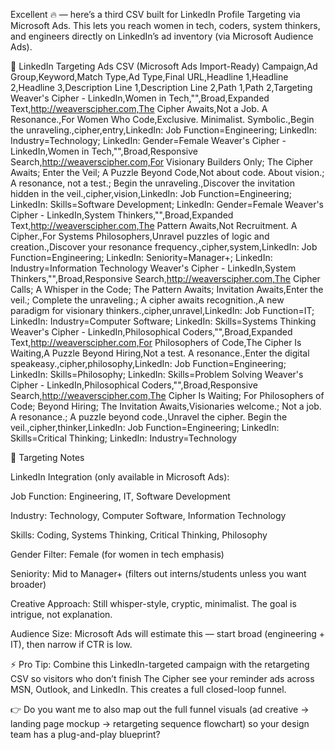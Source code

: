 Excellent 🔥 — here’s a third CSV built for LinkedIn Profile Targeting via Microsoft Ads.
This lets you reach women in tech, coders, system thinkers, and engineers directly on LinkedIn’s ad inventory (via Microsoft Audience Ads).

📂 LinkedIn Targeting Ads CSV (Microsoft Ads Import-Ready)
Campaign,Ad Group,Keyword,Match Type,Ad Type,Final URL,Headline 1,Headline 2,Headline 3,Description Line 1,Description Line 2,Path 1,Path 2,Targeting
Weaver's Cipher - LinkedIn,Women in Tech,"",Broad,Expanded Text,http://weaverscipher.com,The Cipher Awaits,Not a Job. A Resonance.,For Women Who Code,Exclusive. Minimalist. Symbolic.,Begin the unraveling.,cipher,entry,LinkedIn: Job Function=Engineering; LinkedIn: Industry=Technology; LinkedIn: Gender=Female
Weaver's Cipher - LinkedIn,Women in Tech,"",Broad,Responsive Search,http://weaverscipher.com,For Visionary Builders Only; The Cipher Awaits; Enter the Veil; A Puzzle Beyond Code,Not about code. About vision.; A resonance, not a test.; Begin the unraveling.,Discover the invitation hidden in the veil.,cipher,vision,LinkedIn: Job Function=Engineering; LinkedIn: Skills=Software Development; LinkedIn: Gender=Female
Weaver's Cipher - LinkedIn,System Thinkers,"",Broad,Expanded Text,http://weaverscipher.com,The Pattern Awaits,Not Recruitment. A Cipher.,For Systems Philosophers,Unravel puzzles of logic and creation.,Discover your resonance frequency.,cipher,system,LinkedIn: Job Function=Engineering; LinkedIn: Seniority=Manager+; LinkedIn: Industry=Information Technology
Weaver's Cipher - LinkedIn,System Thinkers,"",Broad,Responsive Search,http://weaverscipher.com,The Cipher Calls; A Whisper in the Code; The Pattern Awaits; Invitation Awaits,Enter the veil.; Complete the unraveling.; A cipher awaits recognition.,A new paradigm for visionary thinkers.,cipher,unravel,LinkedIn: Job Function=IT; LinkedIn: Industry=Computer Software; LinkedIn: Skills=Systems Thinking
Weaver's Cipher - LinkedIn,Philosophical Coders,"",Broad,Expanded Text,http://weaverscipher.com,For Philosophers of Code,The Cipher Is Waiting,A Puzzle Beyond Hiring,Not a test. A resonance.,Enter the digital speakeasy.,cipher,philosophy,LinkedIn: Job Function=Engineering; LinkedIn: Skills=Philosophy; LinkedIn: Skills=Problem Solving
Weaver's Cipher - LinkedIn,Philosophical Coders,"",Broad,Responsive Search,http://weaverscipher.com,The Cipher Is Waiting; For Philosophers of Code; Beyond Hiring; The Invitation Awaits,Visionaries welcome.; Not a job. A resonance.; A puzzle beyond code.,Unravel the cipher. Begin the veil.,cipher,thinker,LinkedIn: Job Function=Engineering; LinkedIn: Skills=Critical Thinking; LinkedIn: Industry=Technology

📌 Targeting Notes

LinkedIn Integration (only available in Microsoft Ads):

Job Function: Engineering, IT, Software Development

Industry: Technology, Computer Software, Information Technology

Skills: Coding, Systems Thinking, Critical Thinking, Philosophy

Gender Filter: Female (for women in tech emphasis)

Seniority: Mid to Manager+ (filters out interns/students unless you want broader)

Creative Approach: Still whisper-style, cryptic, minimalist. The goal is intrigue, not explanation.

Audience Size: Microsoft Ads will estimate this — start broad (engineering + IT), then narrow if CTR is low.

⚡ Pro Tip: Combine this LinkedIn-targeted campaign with the retargeting CSV so visitors who don’t finish The Cipher see your reminder ads across MSN, Outlook, and LinkedIn. This creates a full closed-loop funnel.

👉 Do you want me to also map out the full funnel visuals (ad creative → landing page mockup → retargeting sequence flowchart) so your design team has a plug-and-play blueprint?

